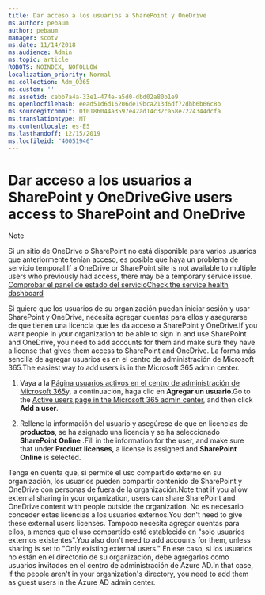```yaml
---
title: Dar acceso a los usuarios a SharePoint y OneDrive
ms.author: pebaum
author: pebaum
manager: scotv
ms.date: 11/14/2018
ms.audience: Admin
ms.topic: article
ROBOTS: NOINDEX, NOFOLLOW
localization_priority: Normal
ms.collection: Adm_O365
ms.custom: ''
ms.assetid: cebb7a4a-33e1-474e-a5d0-dbd02a80b1e9
ms.openlocfilehash: eead51d6d16206de19bca213d6df72dbb6b66c8b
ms.sourcegitcommit: 0f0186044a3597e42ad14c32ca58e7224344dcfa
ms.translationtype: MT
ms.contentlocale: es-ES
ms.lasthandoff: 12/15/2019
ms.locfileid: "40051946"
---
```

# <a name="give-users-access-to-sharepoint-and-onedrive"></a><span data-ttu-id="99187-102">Dar acceso a los usuarios a SharePoint y OneDrive</span><span class="sxs-lookup"><span data-stu-id="99187-102">Give users access to SharePoint and OneDrive</span></span>

> [!NOTE]
> <span data-ttu-id="99187-103">Si un sitio de OneDrive o SharePoint no está disponible para varios usuarios que anteriormente tenían acceso, es posible que haya un problema de servicio temporal.</span><span class="sxs-lookup"><span data-stu-id="99187-103">If a OneDrive or SharePoint site is not available to multiple users who previously had access, there may be a temporary service issue.</span></span> [<span data-ttu-id="99187-104">Comprobar el panel de estado del servicio</span><span class="sxs-lookup"><span data-stu-id="99187-104">Check the service health dashboard</span></span>](https://portal.office.com/adminportal/home#/servicehealth)
  
<span data-ttu-id="99187-105">Si quiere que los usuarios de su organización puedan iniciar sesión y usar SharePoint y OneDrive, necesita agregar cuentas para ellos y asegurarse de que tienen una licencia que les da acceso a SharePoint y OneDrive.</span><span class="sxs-lookup"><span data-stu-id="99187-105">If you want people in your organization to be able to sign in and use SharePoint and OneDrive, you need to add accounts for them and make sure they have a license that gives them access to SharePoint and OneDrive.</span></span> <span data-ttu-id="99187-106">La forma más sencilla de agregar usuarios es en el centro de administración de Microsoft 365.</span><span class="sxs-lookup"><span data-stu-id="99187-106">The easiest way to add users is in the Microsoft 365 admin center.</span></span>
  
1. <span data-ttu-id="99187-107">Vaya a la [Página usuarios activos en el centro de administración de Microsoft 365](https://portal.office.com/adminportal/home#/users)y, a continuación, haga clic en **Agregar un usuario**.</span><span class="sxs-lookup"><span data-stu-id="99187-107">Go to the [Active users page in the Microsoft 365 admin center](https://portal.office.com/adminportal/home#/users), and then click **Add a user**.</span></span>
    
2. <span data-ttu-id="99187-108">Rellene la información del usuario y asegúrese de que en licencias de **productos**, se ha asignado una licencia y se ha seleccionado **SharePoint Online** .</span><span class="sxs-lookup"><span data-stu-id="99187-108">Fill in the information for the user, and make sure that under **Product licenses**, a license is assigned and **SharePoint Online** is selected.</span></span> 
    
<span data-ttu-id="99187-109">Tenga en cuenta que, si permite el uso compartido externo en su organización, los usuarios pueden compartir contenido de SharePoint y OneDrive con personas de fuera de la organización.</span><span class="sxs-lookup"><span data-stu-id="99187-109">Note that if you allow external sharing in your organization, users can share SharePoint and OneDrive content with people outside the organization.</span></span> <span data-ttu-id="99187-110">No es necesario conceder estas licencias a los usuarios externos.</span><span class="sxs-lookup"><span data-stu-id="99187-110">You don't need to give these external users licenses.</span></span> <span data-ttu-id="99187-111">Tampoco necesita agregar cuentas para ellos, a menos que el uso compartido esté establecido en "solo usuarios externos existentes".</span><span class="sxs-lookup"><span data-stu-id="99187-111">You also don't need to add accounts for them, unless sharing is set to "Only existing external users."</span></span> <span data-ttu-id="99187-112">En ese caso, si los usuarios no están en el directorio de su organización, debe agregarlos como usuarios invitados en el centro de administración de Azure AD.</span><span class="sxs-lookup"><span data-stu-id="99187-112">In that case, if the people aren't in your organization's directory, you need to add them as guest users in the Azure AD admin center.</span></span>
  

